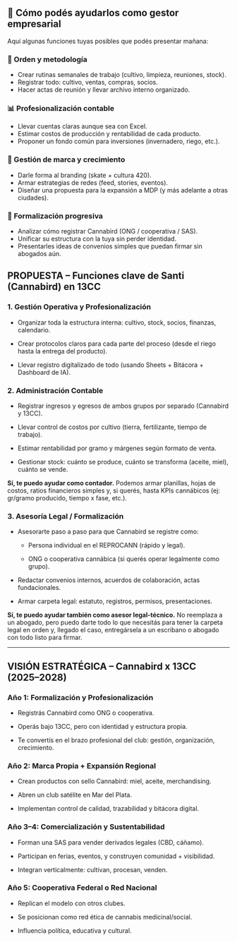## 🔧 Cómo podés ayudarlos como **gestor empresarial**

Aquí algunas funciones tuyas posibles que podés presentar mañana:

### 📌 Orden y metodología

- Crear rutinas semanales de trabajo (cultivo, limpieza, reuniones, stock).
- Registrar todo: cultivo, ventas, compras, socios.
- Hacer actas de reunión y llevar archivo interno organizado.

### 📊 Profesionalización contable

- Llevar cuentas claras aunque sea con Excel.
- Estimar costos de producción y rentabilidad de cada producto.
- Proponer un fondo común para inversiones (invernadero, riego, etc.).

### 🚀 Gestión de marca y crecimiento

- Darle forma al branding (skate + cultura 420).
- Armar estrategias de redes (feed, stories, eventos).
- Diseñar una propuesta para la expansión a MDP (y más adelante a otras ciudades).

### 🤝 Formalización progresiva

- Analizar cómo registrar Cannabird (ONG / cooperativa / SAS).
- Unificar su estructura con la tuya sin perder identidad.
- Presentarles ideas de convenios simples que puedan firmar sin abogados aún.


## **PROPUESTA – Funciones clave de Santi (Cannabird) en 13CC**

### **1. Gestión Operativa y Profesionalización**

- Organizar toda la estructura interna: cultivo, stock, socios, finanzas, calendario.
    
- Crear protocolos claros para cada parte del proceso (desde el riego hasta la entrega del producto).
    
- Llevar registro digitalizado de todo (usando Sheets + Bitácora + Dashboard de IA).
    

### **2. Administración Contable**

- Registrar ingresos y egresos de ambos grupos por separado (Cannabird y 13CC).
    
- Llevar control de costos por cultivo (tierra, fertilizante, tiempo de trabajo).
    
- Estimar rentabilidad por gramo y márgenes según formato de venta.
    
- Gestionar stock: cuánto se produce, cuánto se transforma (aceite, miel), cuánto se vende.
    

**Sí, te puedo ayudar como contador.** Podemos armar planillas, hojas de costos, ratios financieros simples y, si querés, hasta KPIs cannábicos (ej: gr/gramo producido, tiempo x fase, etc.).

### **3. Asesoría Legal / Formalización**

- Asesorarte paso a paso para que Cannabird se registre como:
    
    - Persona individual en el REPROCANN (rápido y legal).
        
    - ONG o cooperativa cannábica (si querés operar legalmente como grupo).
        
- Redactar convenios internos, acuerdos de colaboración, actas fundacionales.
    
- Armar carpeta legal: estatuto, registros, permisos, presentaciones.
    

**Sí, te puedo ayudar también como asesor legal-técnico.** No reemplaza a un abogado, pero puedo darte todo lo que necesitás para tener la carpeta legal en orden y, llegado el caso, entregársela a un escribano o abogado con todo listo para firmar.

---

## **VISIÓN ESTRATÉGICA – Cannabird x 13CC (2025–2028)**

### Año 1: Formalización y Profesionalización

- Registrás Cannabird como ONG o cooperativa.
    
- Operás bajo 13CC, pero con identidad y estructura propia.
    
- Te convertís en el brazo profesional del club: gestión, organización, crecimiento.
    

### Año 2: Marca Propia + Expansión Regional

- Crean productos con sello Cannabird: miel, aceite, merchandising.
    
- Abren un club satélite en Mar del Plata.
    
- Implementan control de calidad, trazabilidad y bitácora digital.
    

### Año 3–4: Comercialización y Sustentabilidad

- Forman una SAS para vender derivados legales (CBD, cáñamo).
    
- Participan en ferias, eventos, y construyen comunidad + visibilidad.
    
- Integran verticalmente: cultivan, procesan, venden.
    

### Año 5: Cooperativa Federal o Red Nacional

- Replican el modelo con otros clubes.
    
- Se posicionan como red ética de cannabis medicinal/social.
    
- Influencia política, educativa y cultural.